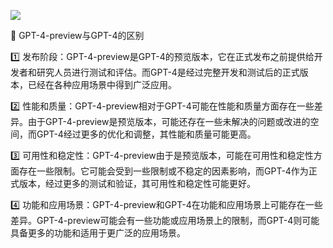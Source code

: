![](https://pic.imgdb.cn/item/662727650ea9cb140320272e.jpg)

🧩 GPT-4-preview与GPT-4的区别

1️⃣ 发布阶段：GPT-4-preview是GPT-4的预览版本，它在正式发布之前提供给开发者和研究人员进行测试和评估。而GPT-4是经过完整开发和测试后的正式版本，已经在各种应用场景中得到广泛应用。

2️⃣ 性能和质量：GPT-4-preview相对于GPT-4可能在性能和质量方面存在一些差异。由于GPT-4-preview是预览版本，可能还存在一些未解决的问题或改进的空间，而GPT-4经过更多的优化和调整，其性能和质量可能更高。

3️⃣ 可用性和稳定性：GPT-4-preview由于是预览版本，可能在可用性和稳定性方面存在一些限制。它可能会受到一些限制或不稳定的因素影响，而GPT-4作为正式版本，经过更多的测试和验证，其可用性和稳定性可能更好。

4️⃣ 功能和应用场景：GPT-4-preview和GPT-4在功能和应用场景上可能存在一些差异。GPT-4-preview可能会有一些功能或应用场景上的限制，而GPT-4则可能具备更多的功能和适用于更广泛的应用场景。